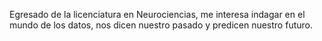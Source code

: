 Egresado de la licenciatura en Neurociencias, me interesa indagar en el mundo de los datos, nos dicen nuestro pasado y predicen nuestro futuro. 

<!---
HEMMI-BOI/HEMMI-BOI is a ✨ special ✨ repository because its `README.md` (this file) appears on your GitHub profile.
You can click the Preview link to take a look at your changes.
--->
